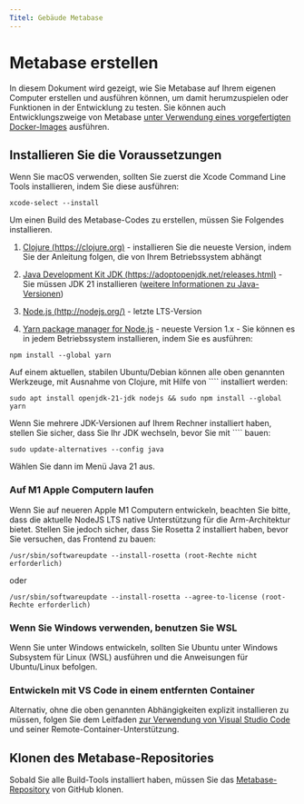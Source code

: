 ```yaml
---
Titel: Gebäude Metabase
---
```



# Metabase erstellen


In diesem Dokument wird gezeigt, wie Sie Metabase auf Ihrem eigenen Computer erstellen und ausführen können, um damit herumzuspielen oder Funktionen in der Entwicklung zu testen. Sie können auch Entwicklungszweige von Metabase [unter Verwendung eines vorgefertigten Docker-Images](dev-branch-docker.md) ausführen.


## Installieren Sie die Voraussetzungen


Wenn Sie macOS verwenden, sollten Sie zuerst die Xcode Command Line Tools installieren, indem Sie diese ausführen:


```
xcode-select --install
```


Um einen Build des Metabase-Codes zu erstellen, müssen Sie Folgendes installieren.


1. [Clojure (https://clojure.org)](https://clojure.org/guides/getting_started) - installieren Sie die neueste Version, indem Sie der Anleitung folgen, die von Ihrem Betriebssystem abhängt


2. [Java Development Kit JDK (https://adoptopenjdk.net/releases.html)](https://adoptopenjdk.net/releases.html) - Sie müssen JDK 21 installieren ([weitere Informationen zu Java-Versionen](../installation-and-operation/running-the-metabase-jar-file.md))


3. [Node.js (http://nodejs.org/)](http://nodejs.org/) - letzte LTS-Version


4. [Yarn package manager for Node.js](https://yarnpkg.com/) - neueste Version 1.x - Sie können es in jedem Betriebssystem installieren, indem Sie es ausführen:


```
npm install --global yarn
```


Auf einem aktuellen, stabilen Ubuntu/Debian können alle oben genannten Werkzeuge, mit Ausnahme von Clojure, mit Hilfe von ```` installiert werden:


```
sudo apt install openjdk-21-jdk nodejs && sudo npm install --global yarn
```


Wenn Sie mehrere JDK-Versionen auf Ihrem Rechner installiert haben, stellen Sie sicher, dass Sie Ihr JDK wechseln, bevor Sie mit ```` bauen:


```
sudo update-alternatives --config java
```


Wählen Sie dann im Menü Java 21 aus.


### Auf M1 Apple Computern laufen


Wenn Sie auf neueren Apple M1 Computern entwickeln, beachten Sie bitte, dass die aktuelle NodeJS LTS native Unterstützung für die Arm-Architektur bietet. Stellen Sie jedoch sicher, dass Sie Rosetta 2 installiert haben, bevor Sie versuchen, das Frontend zu bauen:


```
/usr/sbin/softwareupdate --install-rosetta (root-Rechte nicht erforderlich)
```


oder


```
/usr/sbin/softwareupdate --install-rosetta --agree-to-license (root-Rechte erforderlich)
```


### Wenn Sie Windows verwenden, benutzen Sie WSL


Wenn Sie unter Windows entwickeln, sollten Sie Ubuntu unter Windows Subsystem für Linux (WSL) ausführen und die Anweisungen für Ubuntu/Linux befolgen.


### Entwickeln mit VS Code in einem entfernten Container


Alternativ, ohne die oben genannten Abhängigkeiten explizit installieren zu müssen, folgen Sie dem Leitfaden [zur Verwendung von Visual Studio Code](visual-studio-code.md) und seiner Remote-Container-Unterstützung.


## Klonen des Metabase-Repositories


Sobald Sie alle Build-Tools installiert haben, müssen Sie das [Metabase-Repository](https://github.com/metabase/metabase) von GitHub klonen.
